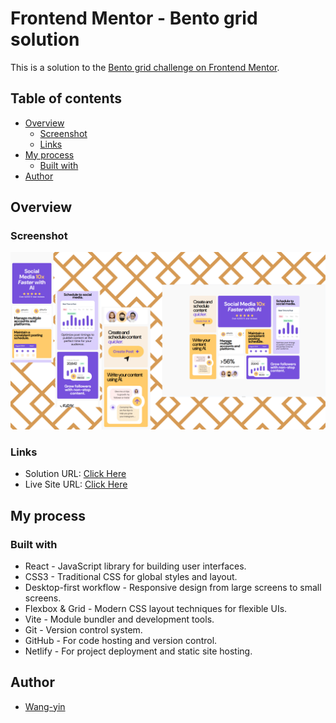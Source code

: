 # Frontend Mentor - Bento grid solution

This is a solution to the [Bento grid challenge on Frontend Mentor](https://www.frontendmentor.io/challenges/bento-grid-RMydElrlOj).

## Table of contents

- [Overview](#overview)
  - [Screenshot](#screenshot)
  - [Links](#links)
- [My process](#my-process)
  - [Built with](#built-with)
- [Author](#author)

## Overview

### Screenshot

![](./screenshot.png)

### Links

- Solution URL: [Click Here](https://github.com/wang-yin/FrontendMentor/tree/main/Junior/bento-grid-main)
- Live Site URL: [Click Here](https://yinbento-grid.netlify.app/)

## My process

### Built with

- React - JavaScript library for building user interfaces.
- CSS3 - Traditional CSS for global styles and layout.
- Desktop-first workflow - Responsive design from large screens to small screens.
- Flexbox & Grid - Modern CSS layout techniques for flexible UIs.
- Vite - Module bundler and development tools.
- Git - Version control system.
- GitHub - For code hosting and version control.
- Netlify - For project deployment and static site hosting.

## Author

- [Wang-yin](https://github.com/wang-yin)
